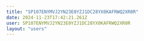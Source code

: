 ```yaml
---
title: "SP107ENYMVJ2YN23E0YZJ1DC28YX0KAFRWQ2XR0R"
date: 2024-11-23T17:42:21.261Z
user: SP107ENYMVJ2YN23E0YZJ1DC28YX0KAFRWQ2XR0R
layout: "users"
---
```

    
